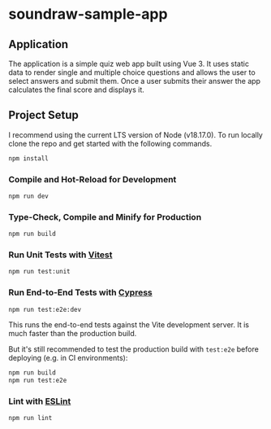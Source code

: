# soundraw-sample-app

## Application

The application is a simple quiz web app built using Vue 3. It uses static data to render single and multiple choice questions and allows the user to select answers and submit them. Once a user submits their answer the app calculates the final score and displays it. 

## Project Setup

I recommend using the current LTS version of Node (v18.17.0).
To run locally clone the repo and get started with the following commands.
```sh
npm install
```

### Compile and Hot-Reload for Development

```sh
npm run dev
```

### Type-Check, Compile and Minify for Production

```sh
npm run build
```

### Run Unit Tests with [Vitest](https://vitest.dev/)

```sh
npm run test:unit
```

### Run End-to-End Tests with [Cypress](https://www.cypress.io/)

```sh
npm run test:e2e:dev
```

This runs the end-to-end tests against the Vite development server.
It is much faster than the production build.

But it's still recommended to test the production build with `test:e2e` before deploying (e.g. in CI environments):

```sh
npm run build
npm run test:e2e
```

### Lint with [ESLint](https://eslint.org/)

```sh
npm run lint
```